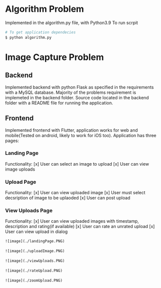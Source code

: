 # Algorithm Problem
Implemented in the algorithm.py file, with Python3.9
To run scrpit
```bash
# To get application dependecies
$ python algorithm.py
```

# Image Capture Problem
## Backend
Implemented backend with python Flask as specified in the requirements with a MySQL database.
Majority of the problems requirement is implemeted in the backend folder.
Source code located in the backend folder with a README file for running the application.
## Frontend
Implemented frontend with Flutter, application works for web and mobile(Tested on android, likely to work for iOS too).
Application has three pages:
### Landing Page
Functionality:
    [x] User can select an image to upload
    [x] User can view image uploads
### Upload Page
Functionality:
    [x] User can view uploaded image
    [x] User must select decsription of image to be uplaoded
    [x] User can post upload
    
### View Uploads Page
Functionality:
    [x] User can view uploaded images with timestamp, description and rating(if available)
    [x] User can rate an unrated upload
    [x] User can view upload in dialog

    ![image](./landingPage.PNG)

    ![image](./uploadImage.PNG)
    
    ![image](./viewUploads.PNG)
    
    ![image](./rateUpload.PNG)
    
    ![image](./zoomUpload.PNG)

